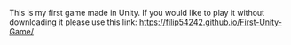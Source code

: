 This is my first game made in Unity.
If you would like to play it without downloading it please use this link:
                                    https://filip54242.github.io/First-Unity-Game/

